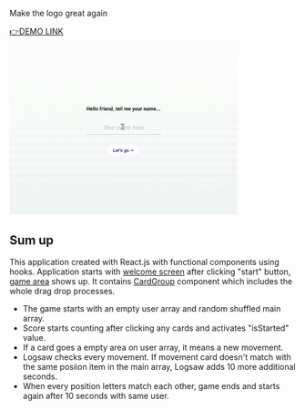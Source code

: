 Make the logo great again

[👉DEMO LINK](https://zoovu.herokuapp.com)

<img src="https://github.com/safak/front-end-task/blob/master/zoovu.gif" data-canonical-src="https://github.com/safak/front-end-task/blob/master/zoovu.gif" width="400"/>

## Sum up

This application created with React.js with functional components using hooks.
Application starts with [welcome screen](https://github.com/safak/front-end-task/blob/master/src/pages/Welcome.js) after clicking "start" button, [game area](https://github.com/safak/front-end-task/blob/master/src/pages/Game.js) shows up. It contains [CardGroup](https://github.com/safak/front-end-task/blob/master/src/components/CardGroup.js) component which includes the whole drag drop processes.

- The game starts with an empty user array and random shuffled main array.
- Score starts counting after clicking any cards and activates "isStarted" value.
- If a card goes a empty area on user array, it means a new movement.
- Logsaw checks every movement. If movement card doesn't match with the same posiion item in the main array, Logsaw adds 10 more additional seconds.
- When every position letters match each other, game ends and starts again after 10 seconds with same user.
